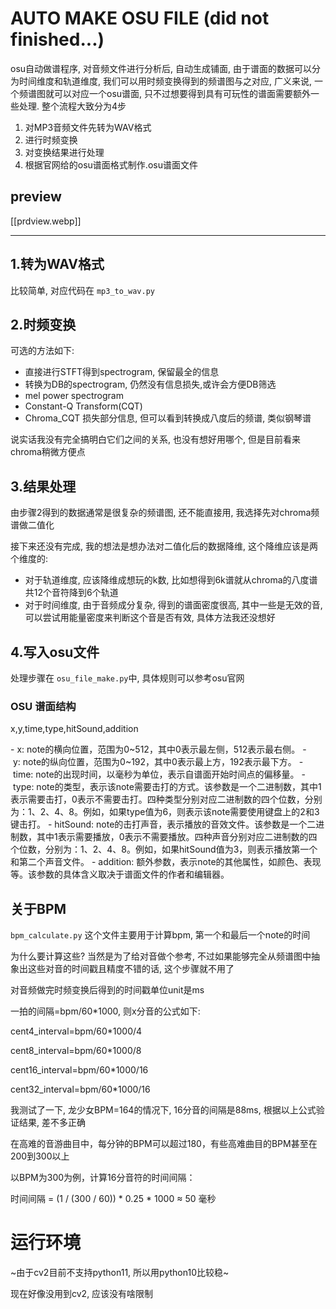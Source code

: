 # AUTO MAKE OSU FILE (did not finished...)

osu自动做谱程序, 对音频文件进行分析后, 自动生成铺面, 由于谱面的数据可以分为时间维度和轨道维度, 我们可以用时频变换得到的频谱图与之对应, 广义来说, 一个频谱图就可以对应一个osu谱面, 只不过想要得到具有可玩性的谱面需要额外一些处理. 整个流程大致分为4步

1. 对MP3音频文件先转为WAV格式
2. 进行时频变换
3. 对变换结果进行处理
4. 根据官网给的osu谱面格式制作.osu谱面文件


## preview
[[prdview.webp]]

---

## 1.转为WAV格式

比较简单, 对应代码在 `mp3_to_wav.py`

## 2.时频变换

可选的方法如下:

* 直接进行STFT得到spectrogram, 保留最全的信息
* 转换为DB的spectrogram, 仍然没有信息损失,或许会方便DB筛选
* mel power spectrogram
* Constant-Q Transform(CQT)
* Chroma_CQT 损失部分信息, 但可以看到转换成八度后的频谱, 类似钢琴谱

说实话我没有完全搞明白它们之间的关系, 也没有想好用哪个, 但是目前看来chroma稍微方便点

## 3.结果处理

由步骤2得到的数据通常是很复杂的频谱图, 还不能直接用, 我选择先对chroma频谱做二值化

接下来还没有完成, 我的想法是想办法对二值化后的数据降维, 这个降维应该是两个维度的:

* 对于轨道维度, 应该降维成想玩的k数, 比如想得到6k谱就从chroma的八度谱共12个音符降到6个轨道
* 对于时间维度, 由于音频成分复杂, 得到的谱面密度很高, 其中一些是无效的音, 可以尝试用能量密度来判断这个音是否有效, 具体方法我还没想好

## 4.写入osu文件

处理步骤在 `osu_file_make.py`中, 具体规则可以参考osu官网

### OSU 谱面结构

x,y,time,type,hitSound,addition

- x: note的横向位置，范围为0\~512，其中0表示最左侧，512表示最右侧。
- y: note的纵向位置，范围为0\~192，其中0表示最上方，192表示最下方。
- time: note的出现时间，以毫秒为单位，表示自谱面开始时间点的偏移量。
- type: note的类型，表示该note需要击打的方式。该参数是一个二进制数，其中1表示需要击打，0表示不需要击打。四种类型分别对应二进制数的四个位数，分别为：1、2、4、8。例如，如果type值为6，则表示该note需要使用键盘上的2和3键击打。
- hitSound: note的击打声音，表示播放的音效文件。该参数是一个二进制数，其中1表示需要播放，0表示不需要播放。四种声音分别对应二进制数的四个位数，分别为：1、2、4、8。例如，如果hitSound值为3，则表示播放第一个和第二个声音文件。
- addition: 额外参数，表示note的其他属性，如颜色、表现等。该参数的具体含义取决于谱面文件的作者和编辑器。

## 关于BPM

`bpm_calculate.py` 这个文件主要用于计算bpm, 第一个和最后一个note的时间

为什么要计算这些? 当然是为了给对音做个参考, 不过如果能够完全从频谱图中抽象出这些对音的时间戳且精度不错的话, 这个步骤就不用了

对音频做完时频变换后得到的时间戳单位unit是ms

一拍的间隔=bpm/60*1000, 则x分音的公式如下:

cent4_interval=bpm/60*1000/4

cent8_interval=bpm/60*1000/8

cent16_interval=bpm/60*1000/16

cent32_interval=bpm/60*1000/16

我测试了一下, 龙少女BPM=164的情况下, 16分音的间隔是88ms, 根据以上公式验证结果, 差不多正确



在高难的音游曲目中，每分钟的BPM可以超过180，有些高难曲目的BPM甚至在200到300以上

以BPM为300为例，计算16分音符的时间间隔：

时间间隔 = (1 / (300 / 60)) * 0.25 * 1000 ≈ 50 毫秒



# 运行环境

~由于cv2目前不支持python11, 所以用python10比较稳~

现在好像没用到cv2, 应该没有啥限制

